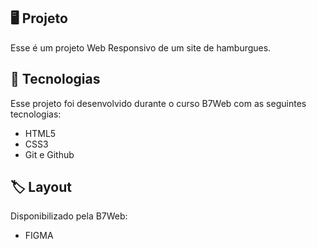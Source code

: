 ## 🖥️ Projeto
Esse é um projeto Web Responsivo de um site de hamburgues.

## 🚀 Tecnologias 
Esse projeto foi desenvolvido durante o curso B7Web com as seguintes tecnologias:

- HTML5
- CSS3
- Git e Github

## 🏷️ Layout
Disponibilizado pela B7Web:

- FIGMA
